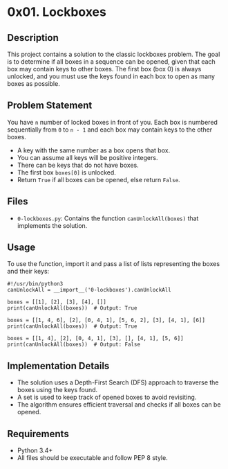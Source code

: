 # 0x01. Lockboxes

## Description
This project contains a solution to the classic lockboxes problem. The goal is to determine if all boxes in a sequence can be opened, given that each box may contain keys to other boxes. The first box (box 0) is always unlocked, and you must use the keys found in each box to open as many boxes as possible.

## Problem Statement
You have `n` number of locked boxes in front of you. Each box is numbered sequentially from `0` to `n - 1` and each box may contain keys to the other boxes.

- A key with the same number as a box opens that box.
- You can assume all keys will be positive integers.
- There can be keys that do not have boxes.
- The first box `boxes[0]` is unlocked.
- Return `True` if all boxes can be opened, else return `False`.

## Files
- `0-lockboxes.py`: Contains the function `canUnlockAll(boxes)` that implements the solution.

## Usage
To use the function, import it and pass a list of lists representing the boxes and their keys:

```
#!/usr/bin/python3
canUnlockAll = __import__('0-lockboxes').canUnlockAll

boxes = [[1], [2], [3], [4], []]
print(canUnlockAll(boxes))  # Output: True

boxes = [[1, 4, 6], [2], [0, 4, 1], [5, 6, 2], [3], [4, 1], [6]]
print(canUnlockAll(boxes))  # Output: True

boxes = [[1, 4], [2], [0, 4, 1], [3], [], [4, 1], [5, 6]]
print(canUnlockAll(boxes))  # Output: False
```

## Implementation Details
- The solution uses a Depth-First Search (DFS) approach to traverse the boxes using the keys found.
- A set is used to keep track of opened boxes to avoid revisiting.
- The algorithm ensures efficient traversal and checks if all boxes can be opened.

## Requirements
- Python 3.4+
- All files should be executable and follow PEP 8 style.
